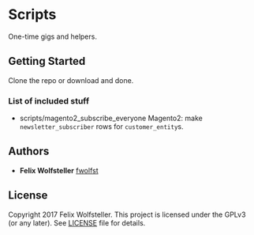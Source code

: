 # Scripts

One-time gigs and helpers.

## Getting Started

Clone the repo or download and done.

### List of included stuff

* scripts/magento2_subscribe_everyone
  Magento2: make `newsletter_subscriber` rows for `customer_entity`s.

## Authors

* **Felix Wolfsteller** [fwolfst](https://github.com/fwolfst)

## License

Copyright 2017 Felix Wolfsteller.
This project is licensed under the GPLv3 (or any later). See [LICENSE](LICENSE) file for details.
